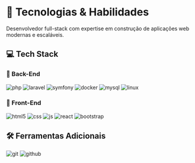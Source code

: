 # 🚀 Tecnologias & Habilidades

Desenvolvedor full-stack com expertise em construção de aplicações web modernas e escaláveis.

## 💻 Tech Stack

### 🔧 Back-End
<div style="display: inline_block; margin-bottom: 15px;">
  <img align="center" alt="php" src="https://img.shields.io/badge/PHP-777BB4?style=for-the-badge&logo=php&logoColor=white" title="PHP" />
  <img align="center" alt="laravel" src="https://img.shields.io/badge/Laravel-FF2D20?style=for-the-badge&logo=laravel&logoColor=white" title="Laravel" />
  <img align="center" alt="symfony" src="https://img.shields.io/badge/Symfony-000000?style=for-the-badge&logo=symfony&logoColor=white" title="Symfony" />  
  <img align="center" alt="docker" src="https://img.shields.io/badge/Docker-2496ED?style=for-the-badge&logo=docker&logoColor=white" title="Docker" />  
  <img align="center" alt="mysql" src="https://img.shields.io/badge/MySQL-4479A1?style=for-the-badge&logo=mysql&logoColor=white" title="MySQL" />
  <img align="center" alt="linux" src="https://img.shields.io/badge/Linux-FCC624?style=for-the-badge&logo=linux&logoColor=black" title="Linux" />
</div>

### 🎨 Front-End
<div style="display: inline_block; margin-bottom: 15px;">
  <img align="center" alt="html5" src="https://img.shields.io/badge/HTML5-E34F26?style=for-the-badge&logo=html5&logoColor=white" title="HTML5" />
  <img align="center" alt="css" src="https://img.shields.io/badge/CSS3-1572B6?style=for-the-badge&logo=css3&logoColor=white" title="CSS3" />
  <img align="center" alt="js" src="https://img.shields.io/badge/JavaScript-F7DF1E?style=for-the-badge&logo=javascript&logoColor=black" title="JavaScript" />
  <img align="center" alt="react" src="https://img.shields.io/badge/React-61DAFB?style=for-the-badge&logo=react&logoColor=black" title="React" />
  <img align="center" alt="bootstrap" src="https://img.shields.io/badge/Bootstrap-7952B3?style=for-the-badge&logo=bootstrap&logoColor=white" title="Bootstrap" />
</div>

## 🛠️ Ferramentas Adicionais
<div style="display: inline_block">
  <img align="center" alt="git" src="https://img.shields.io/badge/Git-F05032?style=for-the-badge&logo=git&logoColor=white" title="Git" />
  <img align="center" alt="github" src="https://img.shields.io/badge/GitHub-181717?style=for-the-badge&logo=github&logoColor=white" title="GitHub" />
</div>
